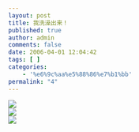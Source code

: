 ```yaml
---
layout: post
title: 我洗澡出来！
published: true
author: admin
comments: false
date: 2006-04-01 12:04:42
tags: [ ]
categories:
    - '%e6%9c%aa%e5%88%86%e7%b1%bb'
permalink: "4"
---
```

![][1]  
![][2]  
![][3]

 [1]: http://xujianian.com/jx/blog/UploadFiles/2006-4/41162879.png
 [2]: http://xujianian.com/jx/blog/UploadFiles/2006-4/41596098.png
 [3]: http://xujianian.com/jx/blog/UploadFiles/2006-4/41945683.png